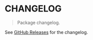 # CHANGELOG

> Package changelog.

See [GitHub Releases](https://github.com/stdlib-js/iter-pipeline/releases) for the changelog.